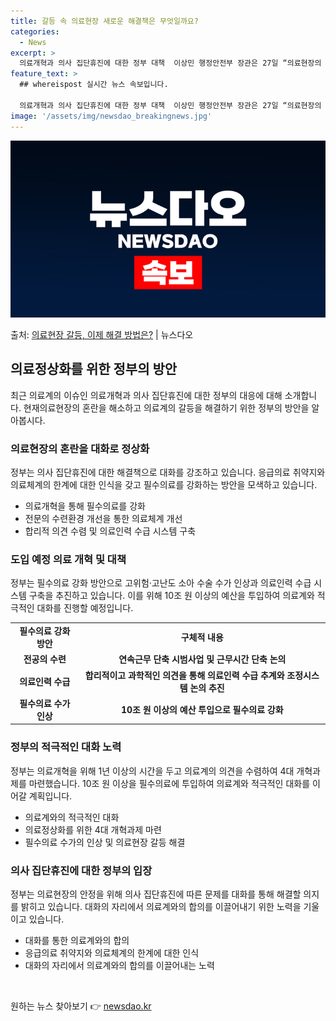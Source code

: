```yaml
---
title: 갈등 속 의료현장 새로운 해결책은 무엇일까요?
categories:
  - News
excerpt: >
  의료개혁과 의사 집단휴진에 대한 정부 대책  이상민 행정안전부 장관은 27일 “의료현장의 혼란을 정상화하고 …
feature_text: >
  ## whereispost 실시간 뉴스 속보입니다.

  의료개혁과 의사 집단휴진에 대한 정부 대책  이상민 행정안전부 장관은 27일 “의료현장의 혼란을 정상화하고 …
image: '/assets/img/newsdao_breakingnews.jpg'
---
```


![뉴스다오 속보](/assets/img/newsdao_breakingnews.jpg)

<p>출처: <a href="https://newsdao.kr/4468" rel="dofollow">의료현장 갈등, 이제 해결 방법은?</a> | 뉴스다오</p>

<h2 data-ke-size="size26">의료정상화를 위한 정부의 방안</h2>
<p data-ke-size="size16">최근 의료계의 이슈인 의료개혁과 의사 집단휴진에 대한 정부의 대응에 대해 소개합니다. 현재의료현장의 혼란을 해소하고 의료계의 갈등을 해결하기 위한 정부의 방안을 알아봅시다.</p>

<h3>의료현장의 혼란을 대화로 정상화</h3>
<p data-ke-size="size16">정부는 의사 집단휴진에 대한 해결책으로 대화를 강조하고 있습니다. 응급의료 취약지와 의료체계의 한계에 대한 인식을 갖고 필수의료를 강화하는 방안을 모색하고 있습니다.</p>
<ul>
  <li>의료개혁을 통해 필수의료를 강화</li>
  <li>전문의 수련환경 개선을 통한 의료체계 개선</li>
  <li>합리적 의견 수렴 및 의료인력 수급 시스템 구축</li>
</ul>

<h3>도입 예정 의료 개혁 및 대책</h3>
<p data-ke-size="size16">정부는 필수의료 강화 방안으로 고위험·고난도 소아 수술 수가 인상과 의료인력 수급 시스템 구축을 추진하고 있습니다. 이를 위해 10조 원 이상의 예산을 투입하여 의료계와 적극적인 대화를 진행할 예정입니다.</p>
<table>
  <tr>
    <td style="text-align: center; height: 17px;"><b>필수의료 강화 방안</b></td>
    <td style="text-align: center; height: 17px;"><b>구체적 내용</b></td>
  </tr>
  <tr>
    <td style="text-align: center; height: 17px;"><b>전공의 수련</b></td>
    <td style="text-align: center; height: 17px;"><b>연속근무 단축 시범사업 및 근무시간 단축 논의</b></td>
  </tr>
  <tr>
    <td style="text-align: center; height: 17px;"><b>의료인력 수급</b></td>
    <td style="text-align: center; height: 17px;"><b>합리적이고 과학적인 의견을 통해 의료인력 수급 추계와 조정시스템 논의 추진</b></td>
  </tr>
  <tr>
    <td style="text-align: center; height: 17px;"><b>필수의료 수가 인상</b></td>
    <td style="text-align: center; height: 17px;"><b>10조 원 이상의 예산 투입으로 필수의료 강화</b></td>
  </tr>
</table>

<h3>정부의 적극적인 대화 노력</h3>
<p data-ke-size="size16">정부는 의료개혁을 위해 1년 이상의 시간을 두고 의료계의 의견을 수렴하여 4대 개혁과제를 마련했습니다. 10조 원 이상을 필수의료에 투입하여 의료계와 적극적인 대화를 이어갈 계획입니다.</p>
<ul>
  <li>의료계와의 적극적인 대화</li>
  <li>의료정상화를 위한 4대 개혁과제 마련</li>
  <li>필수의료 수가의 인상 및 의료현장 갈등 해결</li>
</ul>

<h3>의사 집단휴진에 대한 정부의 입장</h3>
<p data-ke-size="size16">정부는 의료현장의 안정을 위해 의사 집단휴진에 따른 문제를 대화를 통해 해결할 의지를 밝히고 있습니다. 대화의 자리에서 의료계와의 합의를 이끌어내기 위한 노력을 기울이고 있습니다.</p>
<ul>
  <li>대화를 통한 의료계와의 합의</li>
  <li>응급의료 취약지와 의료체계의 한계에 대한 인식</li>
  <li>대화의 자리에서 의료계와의 합의를 이끌어내는 노력</li>
</ul>
<p data-ke-size="size16">&nbsp;</p> 

원하는 뉴스 찾아보기 👉 <a href="https://newsdao.kr" rel="dofollow">newsdao.kr</a>


